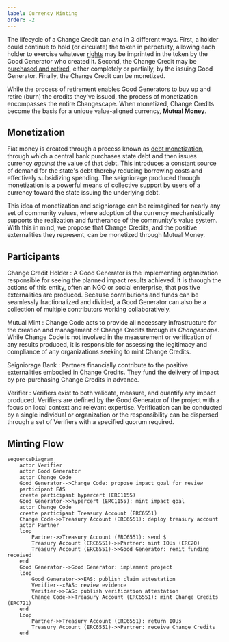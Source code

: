 ```yaml
---
label: Currency Minting
order: -2
---
```


The lifecycle of a Change Credit can *end* in 3 different ways. First, a holder could continue to hold (or circulate) the token in perpetuity, allowing each holder to exercise whatever [rights](../change-credits/cc-minting/#change-credit-ownership) may be imprinted in the token by the Good Generator who created it. Second, the Change Credit may be [purchased and retired](../change-credits/cc-retirement.md), either completely or partially, by the issuing Good Generator. Finally, the Change Credit can be monetized.

While the process of retirement enables Good Generators to buy up and retire (burn) the credits they've issued, the process of monetization encompasses the entire Changescape. When monetized, Change Credits become the basis for a unique value-aligned currency, __Mutual Money__.

## Monetization

Fiat money is created through a process known as [debt monetization](https://www.stlouisfed.org/on-the-economy/2018/april/debt-monetization-then-now), through which a central bank purchases state debt and then issues currency *against* the value of that debt. This introduces a constant source of demand for the state's debt thereby reducing borrowing costs and effectively subsidizing spending. The seigniorage produced through monetization is a powerful means of collective support by users of a currency toward the state issuing the underlying debt.

This idea of monetization and seigniorage can be reimagined for nearly any set of community values, where adoption of the currency mechanistically supports the realization and furtherance of the community's value system. With this in mind, we propose that Change Credits, and the positive externalities they represent, can be monetized through Mutual Money.

## Participants

Change Credit Holder
:   A Good Generator is the implementing organization responsible for seeing the planned impact results achieved. It is through the actions of this entity, often an NGO or social enterprise, that positive externalities are produced. Because contributions and funds can be seamlessly fractionalized and divided, a Good Generator can also be a collection of multiple contributors working collaboratively.

Mutual Mint
:   Change Code acts to provide all necessary infrastructure for the creation and management of Change Credits through its *Changescape*. While Change Code is not involved in the measurement or verification of any results produced, it is responsible for assessing the legitimacy and compliance of any organizations seeking to mint Change Credits.

Seigniorage Bank
:   Partners financially contribute to the positive externalities embodied in Change Credits. They fund the delivery of impact by pre-purchasing Change Credits in advance.

Verifier
:   Verifiers exist to both validate, measure, and quantify any impact produced. Verifiers are defined by the Good Generator of the project with a focus on local context and relevant expertise. Verification can be conducted by a single individual or organization or the responsibility can be dispersed through a set of Verifiers with a specified quorum required.

## Minting Flow

```mermaid
sequenceDiagram
    actor Verifier
    actor Good Generator
    actor Change Code
    Good Generator-->Change Code: propose impact goal for review
    participant EAS
    create participant hypercert (ERC1155)
    Good Generator->>hypercert (ERC1155): mint impact goal
    actor Change Code
    create participant Treasury Account (ERC6551)
    Change Code->>Treasury Account (ERC6551): deploy treasury account
    actor Partner
    loop
        Partner->>Treasury Account (ERC6551): send $
        Treasury Account (ERC6551)->>Partner: mint IOUs (ERC20)
        Treasury Account (ERC6551)->>Good Generator: remit funding received
    end
    Good Generator-->Good Generator: implement project
    loop
        Good Generator->>EAS: publish claim attestation
        Verifier--xEAS: review evidence
        Verifier->>EAS: publish verification attestation
        Change Code->>Treasury Account (ERC6551): mint Change Credits (ERC721)
    end
    Loop
        Partner->>Treasury Account (ERC6551): return IOUs
        Treasury Account (ERC6551)->>Partner: receive Change Credits
    end
```